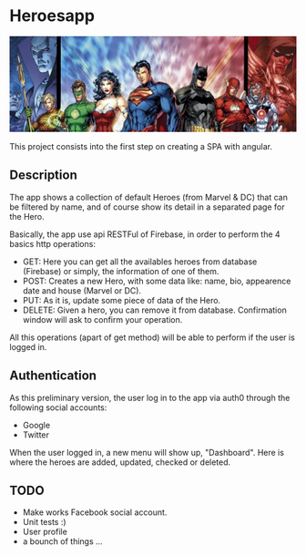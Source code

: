 # Heroesapp

![alt text](https://github.com/ezebc182/heroes/blob/master/src/assets/img/dc.jpg)

This project consists into the first step on creating a SPA with angular.

## Description

The app shows a collection of default Heroes (from Marvel & DC) that can be filtered by name, and of course show its detail in a separated page for the Hero.

Basically, the app use api RESTFul of Firebase, in order to perform the 4 basics http operations:

* GET: Here you can get all the availables heroes from database (Firebase) or simply, the information of one of them. 
* POST: Creates a new Hero, with some data like: name, bio, appearence date and house (Marvel or DC).
* PUT: As it is, update some piece of data of the Hero.
* DELETE: Given a hero, you can remove it from database. Confirmation window will ask to confirm your operation.

All this operations (apart of get method) will be able to perform if the user is logged in.

## Authentication

As this preliminary version, the user log in to the app via auth0 through the following social accounts:
* Google
* Twitter

When the user logged in, a new menu will show up, "Dashboard". Here is where the heroes are added, updated, checked or deleted.

## TODO

* Make works Facebook social account.
* Unit tests :)
* User profile
* a bounch of things ...
